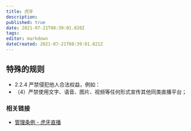 ```yaml
---
title: 虎牙
description: 
published: true
date: 2021-07-21T08:39:01.820Z
tags:
editor: markdown
dateCreated: 2021-07-21T08:39:01.821Z
---
```


## 特殊的规则

+ 2.2.4 严禁侵犯他人合法权益，例如：
+ （4）严禁使用文字、语音、图片、视频等任何形式宣传其他同类直播平台；

### 相关链接

+ [管理条例 - 虎牙直播](https://archive.is/8WzR7 "https://api-m.huya.com/content/detail/1604")
